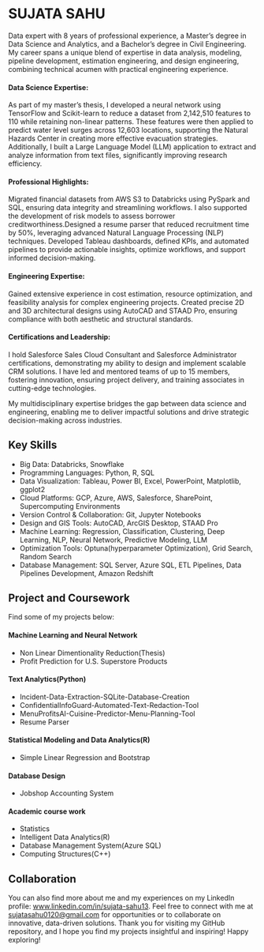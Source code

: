 # SUJATA SAHU 
Data expert with 8 years of professional experience, a Master’s degree in Data Science and Analytics, and a Bachelor’s degree in Civil Engineering. My career spans a unique blend of expertise in data analysis, modeling, pipeline development, estimation engineering, and design engineering, combining technical acumen with practical engineering experience.

#### Data Science Expertise:
As part of my master’s thesis, I developed a neural network using TensorFlow and Scikit-learn to reduce a dataset from 2,142,510 features to 110 while retaining non-linear patterns. These features were then applied to predict water level surges across 12,603 locations, supporting the Natural Hazards Center in creating more effective evacuation strategies. Additionally, I built a Large Language Model (LLM) application to extract and analyze information from text files, significantly improving research efficiency.

#### Professional Highlights:
Migrated financial datasets from AWS S3 to Databricks using PySpark and SQL, ensuring data integrity and streamlining workflows. I also supported the development of risk models to assess borrower creditworthiness.Designed a resume parser that reduced recruitment time by 50%, leveraging advanced Natural Language Processing (NLP) techniques.
Developed Tableau dashboards, defined KPIs, and automated pipelines to provide actionable insights, optimize workflows, and support informed decision-making.

#### Engineering Expertise:
Gained extensive experience in cost estimation, resource optimization, and feasibility analysis for complex engineering projects. Created precise 2D and 3D architectural designs using AutoCAD and STAAD Pro, ensuring compliance with both aesthetic and structural standards.

#### Certifications and Leadership:
I hold Salesforce Sales Cloud Consultant and Salesforce Administrator certifications, demonstrating my ability to design and implement scalable CRM solutions. I have led and mentored teams of up to 15 members, fostering innovation, ensuring project delivery, and training associates in cutting-edge technologies.

My multidisciplinary expertise bridges the gap between data science and engineering, enabling me to deliver impactful solutions and drive strategic decision-making across industries.


## Key Skills
- Big Data: Databricks, Snowflake
- Programming Languages: Python, R, SQL
- Data Visualization: Tableau, Power BI, Excel, PowerPoint, Matplotlib, ggplot2
- Cloud Platforms: GCP, Azure, AWS, Salesforce, SharePoint, Supercomputing Environments
- Version Control & Collaboration: Git, Jupyter Notebooks
- Design and GIS Tools: AutoCAD, ArcGIS Desktop, STAAD Pro
- Machine Learning: Regression, Classification, Clustering, Deep Learning, NLP, Neural Network, Predictive Modeling, LLM
- Optimization Tools: Optuna(hyperparameter Optimization), Grid Search, Random Search
- Database Management: SQL Server, Azure SQL, ETL Pipelines, Data Pipelines Development, Amazon Redshift

## Project and Coursework
Find some of my projects below:

#### Machine Learning and Neural Network
- Non Linear Dimentionality Reduction(Thesis)
- Profit Prediction for U.S. Superstore Products
  
#### Text Analytics(Python)
- Incident-Data-Extraction-SQLite-Database-Creation
- ConfidentialInfoGuard-Automated-Text-Redaction-Tool
- MenuProfitsAI-Cuisine-Predictor-Menu-Planning-Tool
- Resume Parser

#### Statistical Modeling and Data Analytics(R)
- Simple Linear Regression and Bootstrap

#### Database Design
- Jobshop Accounting System

#### Academic course work
- Statistics
- Intelligent Data Analytics(R)
- Database Management System(Azure SQL)
- Computing Structures(C++)

## Collaboration
You can also find more about me and my experiences on my LinkedIn profile: www.linkedin.com/in/sujata-sahu13. Feel free to connect with me at sujatasahu0120@gmail.com for opportunities or to collaborate on innovative, data-driven solutions.
Thank you for visiting my GitHub repository, and I hope you find my projects insightful and inspiring! Happy exploring!

